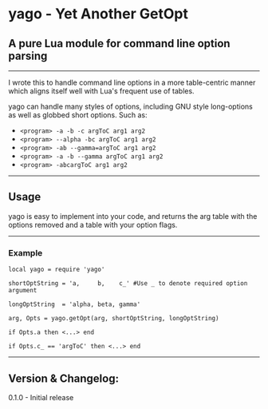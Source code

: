 yago - Yet Another GetOpt
====

A pure Lua module for command line option parsing
----

***

I wrote this to handle command line options in a more table-centric manner which
aligns itself well with Lua's frequent use of tables.

yago can handle many styles of options, including GNU style long-options as well
as globbed short options. Such as:

* `<program> -a -b -c argToC arg1 arg2`
* `<program> --alpha -bc argToC arg1 arg2`
* `<program> -ab --gamma=argToC arg1 arg2`
* `<program> -a -b --gamma argToC arg1 arg2`
* `<program> -abcargToC arg1 arg2`

***

Usage
----
yago is easy to implement into your code, and returns the arg table with the
options removed and a table with your option flags.

***

### Example ###
`local yago = require 'yago'`

`shortOptString = 'a,     b,    c_' #Use _ to denote required option argument`

`longOptString  = 'alpha, beta, gamma'`

`arg, Opts = yago.getOpt(arg, shortOptString, longOptString)`

`if Opts.a then <...> end`

`if Opts.c_ == 'argToC' then <...> end`

***

Version & Changelog:
---
0.1.0 - Initial release
